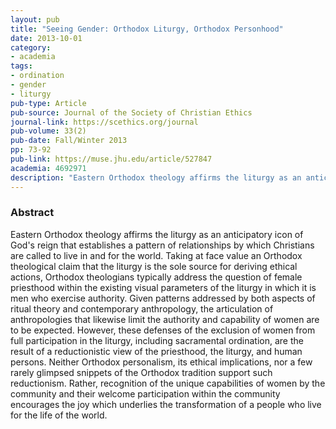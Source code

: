 ```yaml
---
layout: pub
title: "Seeing Gender: Orthodox Liturgy, Orthodox Personhood"
date: 2013-10-01
category:
- academia
tags:
- ordination
- gender
- liturgy
pub-type: Article
pub-source: Journal of the Society of Christian Ethics
journal-link: https://scethics.org/journal
pub-volume: 33(2)
pub-date: Fall/Winter 2013
pp: 73-92
pub-link: https://muse.jhu.edu/article/527847
academia: 4692971
description: "Eastern Orthodox theology affirms the liturgy as an anticipatory icon of God's reign that establishes a pattern of relationships by which Christians are called to live in and for the world. Recognition of the unique capabilities of women by the community and their welcome participation within the community encourages the joy which underlies the transformation of a people who live for the life of the world."
---
```


### Abstract

Eastern Orthodox theology affirms the liturgy as an anticipatory icon of God's reign that establishes a pattern of relationships by which Christians are called to live in and for the world. Taking at face value an Orthodox theological claim that the liturgy is the sole source for deriving ethical actions, Orthodox theologians typically address the question of female priesthood within the existing visual parameters of the liturgy in which it is men who exercise authority. Given patterns addressed by both aspects of ritual theory and contemporary anthropology, the articulation of anthropologies that likewise limit the authority and capability of women are to be expected. However, these defenses of the exclusion of women from full participation in the liturgy, including sacramental ordination, are the result of a reductionistic view of the priesthood, the liturgy, and human persons. Neither Orthodox personalism, its ethical implications, nor a few rarely glimpsed snippets of the Orthodox tradition support such reductionism. Rather, recognition of the unique capabilities of women by the community and their welcome participation within the community encourages the joy which underlies the transformation of a people who live for the life of the world.
